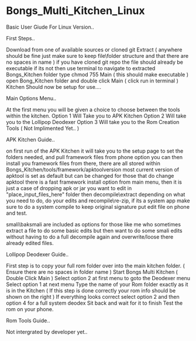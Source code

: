 # Bongs_Multi_Kitchen_Linux

Basic User Giude For Linux Version..

First Steps..

Download from one of available sources or cloned git
Extract ( anywhere should be fine just make sure to keep file\folder structure and that there are no spaces in name )
if you have cloned git repo the file should already be executable if its not then
use terminal to navigate to extracted Bongs_Kitchen folder
type chmod 755 Main ( this should make executable )
open Bong_Kitchen folder and double click Main ( click run in terminal )
Kitchen Should now be setup for use....

Main Options Menu..

At the first menu you will be given a choice to choose between the tools within the kitchen.
Option 1 Will Take you to APK Kitchen
Option 2 Will take you to the Lollipop Deodexer
Option 3 Will take you to the Rom Creation Tools ( Not Implimented Yet.. )

APK Kitchen Guide..

on first run of the APK Kitchen it will take you to the setup page to set the folders needed,
and pull framework files from phone option
you can then install you framework files from there, there are all stored within Bongs_Kitchen/tools/framework/apktoolversion
most current version of apktool is set as default but can be changed
for those that do change apktool there is a fast framework install option from main menu,
then it is just a case of dropping apk or jar you want to edit in "place_input_files_here" folder
then decompile\extract depending on what you need to do,
do your edits and recompile\re-zip,
if its a system app make sure to do a system compile to keep original signature
put edit file on phone and test.

smali\baksmali are included as options for those like me who sometimes extract a file
to do some basic edits but then want to do some smali edits without having to do a
full decompile again and overwrite/loose there already edited files.

Lollipop Deodexer Guide..

First step is to copy your full rom folder over into the main kitchen folder. ( Ensure there are no spaces in folder name )
Start Bongs Multi Kitchen ( Double Click Main )
Select option 2 at first menu to goto the Deodexer menu
Select option 1 at next menu
Type the name of your Rom folder exactly as it is in the Kitchen ( If this step is done correctly your rom info should be shown on the right )
If everything looks correct select option 2 and then option 4 for a full system deodex
Sit back and wait for it to finish
Test the rom on your phone.

Rom Tools Guide..

Not intergrated by developer yet..
